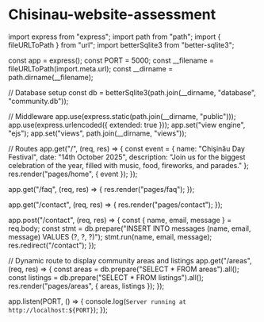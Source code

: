 # Chisinau-website-assessment
import express from "express";
import path from "path";
import { fileURLToPath } from "url";
import betterSqlite3 from "better-sqlite3";

const app = express();
const PORT = 5000;
const __filename = fileURLToPath(import.meta.url);
const __dirname = path.dirname(__filename);

// Database setup
const db = betterSqlite3(path.join(__dirname, "database", "community.db"));

// Middleware
app.use(express.static(path.join(__dirname, "public")));
app.use(express.urlencoded({ extended: true }));
app.set("view engine", "ejs");
app.set("views", path.join(__dirname, "views"));

// Routes
app.get("/", (req, res) => {
  const event = {
    name: "Chişinău Day Festival",
    date: "14th October 2025",
    description: "Join us for the biggest celebration of the year, filled with music, food, fireworks, and parades."
  };
  res.render("pages/home", { event });
});

app.get("/faq", (req, res) => {
  res.render("pages/faq");
});

app.get("/contact", (req, res) => {
  res.render("pages/contact");
});

app.post("/contact", (req, res) => {
  const { name, email, message } = req.body;
  const stmt = db.prepare("INSERT INTO messages (name, email, message) VALUES (?, ?, ?)");
  stmt.run(name, email, message);
  res.redirect("/contact");
});

// Dynamic route to display community areas and listings
app.get("/areas", (req, res) => {
  const areas = db.prepare("SELECT * FROM areas").all();
  const listings = db.prepare("SELECT * FROM listings").all();
  res.render("pages/areas", { areas, listings });
});

app.listen(PORT, () => {
  console.log(`Server running at http://localhost:${PORT}`);
});
